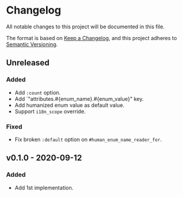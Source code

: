 # Changelog

All notable changes to this project will be documented in this file.

The format is based on [Keep a Changelog](https://keepachangelog.com/en/1.0.0/),
and this project adheres to [Semantic Versioning](https://semver.org/spec/v2.0.0.html).

## Unreleased

### Added

- Add `:count` option.
- Add `"attributes.#{enum_name}.#{enum_value}" key.
- Add humanized enum value as default value.
- Support `i18n_scope` override.

### Fixed

- Fix broken `:default` option on `#human_enum_name_reader_for`.

## v0.1.0 - 2020-09-12

### Added

- Add 1st implementation.
